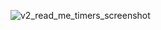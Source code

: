 
![v2_read_me_timers_screenshot](https://github.com/user-attachments/assets/17470a46-600e-4dfa-9590-613d3ef8c8b4)
